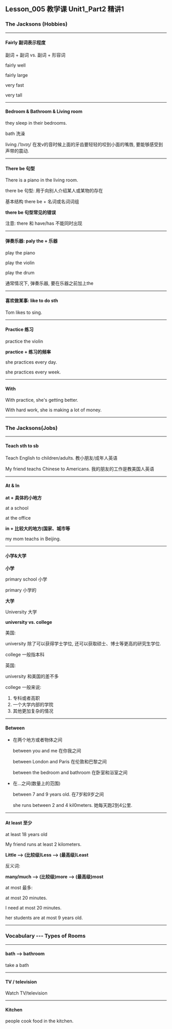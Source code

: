 ## Lesson_005 教学课 Unit1_Part2 精讲1

### The Jacksons (Hobbies)

---

#### Fairly 副词表示程度

副词 + 副词 vs. 副词 + 形容词

fairly well

fairly large

very fast

very tall

---

#### Bedroom & Bathroom & Living room

they sleep in their bedrooms.

bath 洗澡

living /ˈlɪvɪŋ/ 在发v的音时候上面的牙齿要轻轻的咬到小面的嘴唇, 要能够感受到声带的震动.

---

#### There be 句型

There is a piano in the living room.

there be 句型: 用于向别人介绍某人或某物的存在

基本结构 there be + 名词或名词词组

**there be 句型常见的错误**

注意: there 和 have/has 不能同时出现

---

#### 弹奏乐器: paly the + 乐器

play the piano

play the violin

play the drum 

通常情况下, 弹奏乐器, 要在乐器之前加上the

---

#### 喜欢做某事: like to do sth

Tom likes to sing.

---

#### Practice 练习

practice the violin

**practice + 练习的频率**

she practices every day.

she practices every week.

---

#### With

With practice, she's getting better.

With hard work, she is making a lot of money.

---

### The Jacksons(Jobs)

---

#### Teach sth to sb

Teach English to children/adults.  教小朋友/成年人英语

My friend teachs Chinese to Americans. 我的朋友的工作是教美国人英语

---

#### At & In

**at + 具体的小地方**

at a school 

at the office

**in + 比较大的地方(国家、城市等**

my mom teachs in Beijing.

---

#### 小学&大学

**小学**

primary school 小学

primary 小学的

**大学**

University 大学

**university vs. college**

美国:

university 除了可以获得学士学位, 还可以获取硕士、博士等更高的研究生学位.

college 一般指本科

英国:

university 和美国的差不多

college 一般来说:

1. 专科或者高职
2. 一个大学内部的学院
3. 其他更加复杂的情况

---

#### Between

* 在两个地方或者物体之间

  between you and me 在你我之间

  between London and Paris 在伦敦和巴黎之间

  between the bedroom and bathroom 在卧室和浴室之间

* 在...之间(数量上的范围)

  between 7 and 9 years old. 在7岁和9岁之间

  she runs between 2 and 4 kil0meters. 她每天跑2到4公里.

---

#### At least 至少

at least 18 years old

My friend runs at least 2 kilometers.

**Little  --> (比较级)Less --> (最高级)Least**

反义词: 

**many/much --> (比较级)more --> (最高级)most**

at most 最多:

at most 20 minutes.

I need at most 20 minutes.

her students are at most 9 years old.

---

### Vocabulary --- Types of Rooms

---

#### bath --> bathroom

take a bath

---

#### TV / television

Watch TV/television

---

#### Kitchen 

people cook food in the kitchen.

